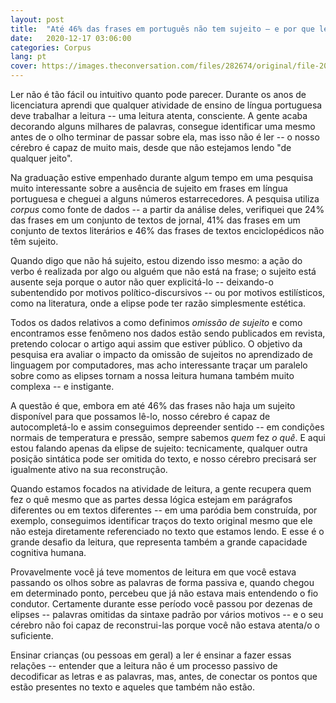 ```yaml
---
layout: post
title:  "Até 46% das frases em português não tem sujeito – e por que ler é difícil"
date:   2020-12-17 03:06:00
categories: Corpus
lang: pt
cover: https://images.theconversation.com/files/282674/original/file-20190704-51292-t04p4c.jpg?ixlib=rb-1.1.0&q=45&auto=format&w=1200&h=675.0&fit=crop
---
```


Ler não é tão fácil ou intuitivo quanto pode parecer. Durante os anos de licenciatura aprendi que qualquer atividade de ensino de língua portuguesa deve trabalhar a leitura -- uma leitura atenta, consciente. A gente acaba decorando alguns milhares de palavras, consegue identificar uma mesmo antes de o olho terminar de passar sobre ela, mas isso não é ler -- o nosso cérebro é capaz de muito mais, desde que não estejamos lendo "de qualquer jeito".

Na graduação estive empenhado durante algum tempo em uma pesquisa muito interessante sobre a ausência de sujeito em frases em língua portuguesa e cheguei a alguns números estarrecedores. A pesquisa utiliza *corpus* como fonte de dados -- a partir da análise deles, verifiquei que 24% das frases em um conjunto de textos de jornal, 41% das frases em um conjunto de textos literários e 46% das frases de textos enciclopédicos não têm sujeito.

Quando digo que não há sujeito, estou dizendo isso mesmo: a ação do verbo é realizada por algo ou alguém que não está na frase; o sujeito está ausente seja porque o autor não quer explicitá-lo -- deixando-o subentendido por motivos político-discursivos -- ou por motivos estilísticos, como na literatura, onde a elipse pode ter razão simplesmente estética.

Todos os dados relativos a como definimos *omissão de sujeito* e como encontramos esse fenômeno nos dados estão sendo publicados em revista, pretendo colocar o artigo aqui assim que estiver público. O objetivo da pesquisa era avaliar o impacto da omissão de sujeitos no aprendizado de linguagem por computadores, mas acho interessante traçar um paralelo sobre como as elipses tornam a nossa leitura humana também muito complexa -- e instigante.

A questão é que, embora em até 46% das frases não haja um sujeito disponível para que possamos lê-lo, nosso cérebro é capaz de autocompletá-lo e assim conseguimos depreender sentido -- em condições normais de temperatura e pressão, sempre sabemos *quem* fez *o quê*. E aqui estou falando apenas da elipse de sujeito: tecnicamente, qualquer outra posição sintática pode ser omitida do texto, e nosso cérebro precisará ser igualmente ativo na sua reconstrução.

Quando estamos focados na atividade de leitura, a gente recupera quem fez o quê mesmo que as partes dessa lógica estejam em parágrafos diferentes ou em textos diferentes -- em uma paródia bem construída, por exemplo, conseguimos identificar traços do texto original mesmo que ele não esteja diretamente referenciado no texto que estamos lendo. E esse é o grande desafio da leitura, que representa também a grande capacidade cognitiva humana.

Provavelmente você já teve momentos de leitura em que você estava passando os olhos sobre as palavras de forma passiva e, quando chegou em determinado ponto, percebeu que já não estava mais entendendo o fio condutor. Certamente durante esse período você passou por dezenas de elipses -- palavras omitidas da sintaxe padrão por vários motivos -- e o seu cérebro não foi capaz de reconstrui-las porque você não estava atenta/o o suficiente.

Ensinar crianças (ou pessoas em geral) a ler é ensinar a fazer essas relações -- entender que a leitura não é um processo passivo de decodificar as letras e as palavras, mas, antes, de conectar os pontos que estão presentes no texto e aqueles que também não estão.